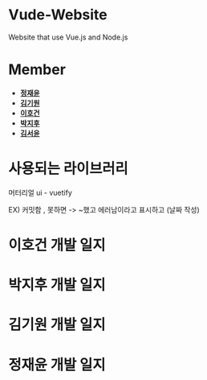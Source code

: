 # Vude-Website
Website that use Vue.js and Node.js

# Member

- **[정재윤](http://www.github.com/lastdefiance20)**
- **[김기원](http://www.github.com/justkiwon)**
- **[이호건](http://www.github.com/Hogeon-Lee)**
- **[박지후](http://www.github.com/janett105)**
- **[김서윤](http://www.github.com/ksyeun)**

# 사용되는 라이브러리

머터리얼 ui - vuetify



EX) 커밋함 , 못하면 -> ~했고 에러남이라고 표시하고 (날짜 작성)
# 이호건 개발 일지

# 박지후 개발 일지

# 김기원 개발 일지

# 정재윤 개발 일지
